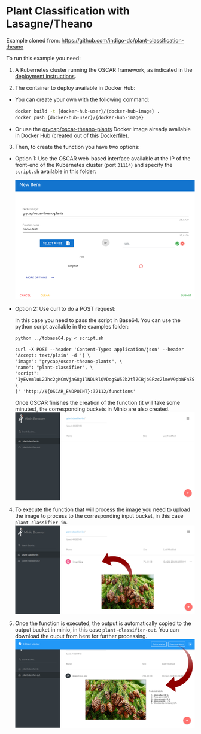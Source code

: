 # Plant Classification with Lasagne/Theano

Example cloned from: <https://github.com/indigo-dc/plant-classification-theano>

To run this example you need:

1. A Kubernetes cluster running the OSCAR framework, as indicated in the
  [deployment instructions](https://o-scar.readthedocs.io/en/latest/deploy.html).

2. The container to deploy available in Docker Hub:

  * You can create your own with the following command:

    ```sh
    docker build -t {docker-hub-user}/{docker-hub-image} .
    docker push {docker-hub-user}/{docker-hub-image}
    ```

  * Or use the
  [grycap/oscar-theano-plants](https://hub.docker.com/r/grycap/oscar-theano-plants/)
  Docker image already available in Docker Hub (created out of this
  [Dockerfile](https://github.com/grycap/oscar/blob/master/examples/plant-classification-theano/Dockerfile)).

3. Then, to create the function you have two options:

* Option 1: Use the OSCAR web-based interface available at the IP of the
  front-end of the Kubernetes cluster (port `31114`) and specify the
  `script.sh` available in this folder:

  ![post.png](img/oscar-ui-create-function.png)

* Option 2: Use curl to do a POST request:

  In this case you need to pass the script in Base64. You can use the python
  script available in the examples folder:

  ```
  python ../tobase64.py < script.sh
  ```

  ```
  curl -X POST --header 'Content-Type: application/json' --header 'Accept: text/plain' -d '{ \
  "image": "grycap/oscar-theano-plants", \
  "name": "plant-classifier", \
  "script": "IyEvYmluL2Jhc2gKCmVjaG8gIlNDUklQVDogSW52b2tlZCBjbGFzc2lmeV9pbWFnZS5weS4gRmlsZSBhdmFpbGFibGUgaW4gJFNDQVJfSU5QVVRfRklMRSIKRklMRV9OQU1FPWBiYXNlbmFtZSAkU0NBUl9JTlBVVF9GSUxFYApPVVRQVVRfRklMRT0kU0NBUl9PVVRQVVRfRk9MREVSLyRGSUxFX05BTUUKCnB5dGhvbjIgL29wdC9wbGFudC1jbGFzc2lmaWNhdGlvbi10aGVhbm8vY2xhc3NpZnlfaW1hZ2UucHkgJFNDQVJfSU5QVVRfRklMRSAtbyAkT1VUUFVUX0ZJTEU=" \
  }' 'http://${OSCAR_ENDPOINT}:32112/functions'
  ```

  Once OSCAR finishes the creation of the function (it will take some
  minutes), the corresponding buckets in Minio are also created.
  ![minio-buckets.png](img/Minio-Buckets.png)

4. To execute the function that will process the image you need to upload the
  image to process to the corresponding input bucket, in this case
  `plant-classifier-in`.
  ![minio-in.png](img/Minio-IN.png)

5. Once the function is executed, the output is automatically copied to the
  output bucket in minio, in this case `plant-classifier-out`. You can
  download the ouput from here for further processing.
  ![minio-out.png](img/Minio-OUT.png)
